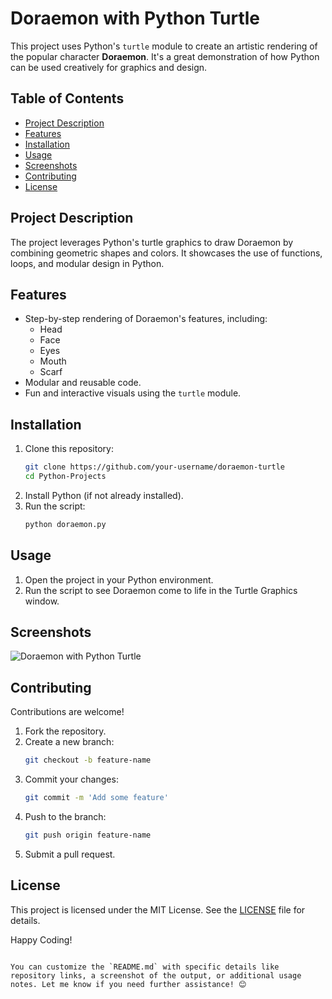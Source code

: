# Doraemon with Python Turtle  

This project uses Python's `turtle` module to create an artistic rendering of the popular character **Doraemon**. It's a great demonstration of how Python can be used creatively for graphics and design.  

## Table of Contents  
- [Project Description](#project-description)  
- [Features](#features)  
- [Installation](#installation)  
- [Usage](#usage)  
- [Screenshots](#screenshots)  
- [Contributing](#contributing)  
- [License](#license)  

## Project Description  
The project leverages Python's turtle graphics to draw Doraemon by combining geometric shapes and colors. It showcases the use of functions, loops, and modular design in Python.  

## Features  
- Step-by-step rendering of Doraemon's features, including:  
  - Head  
  - Face  
  - Eyes  
  - Mouth  
  - Scarf  
- Modular and reusable code.  
- Fun and interactive visuals using the `turtle` module.  

## Installation  
1. Clone this repository:  
   ```bash  
   git clone https://github.com/your-username/doraemon-turtle  
   cd Python-Projects
   ```  
2. Install Python (if not already installed).  
3. Run the script:  
   ```bash  
   python doraemon.py  
   ```  

## Usage  
1. Open the project in your Python environment.  
2. Run the script to see Doraemon come to life in the Turtle Graphics window.  

## Screenshots  
![Doraemon with Python Turtle](path/to/screenshot.png)  

## Contributing  
Contributions are welcome!  
1. Fork the repository.  
2. Create a new branch:  
   ```bash  
   git checkout -b feature-name  
   ```  
3. Commit your changes:  
   ```bash  
   git commit -m 'Add some feature'  
   ```  
4. Push to the branch:  
   ```bash  
   git push origin feature-name  
   ```  
5. Submit a pull request.  

## License  
This project is licensed under the MIT License. See the [LICENSE](LICENSE) file for details.  

Happy Coding!  
```  

You can customize the `README.md` with specific details like repository links, a screenshot of the output, or additional usage notes. Let me know if you need further assistance! 😊
